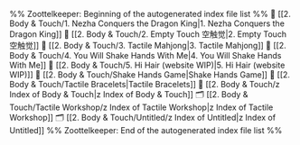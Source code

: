 %% Zoottelkeeper: Beginning of the autogenerated index file list  %%
📄 [[2. Body & Touch/1. Nezha Conquers the Dragon King|1. Nezha Conquers the Dragon King]]
📄 [[2. Body & Touch/2. Empty Touch 空触觉|2. Empty Touch 空触觉]]
📄 [[2. Body & Touch/3. Tactile Mahjong|3. Tactile Mahjong]]
📄 [[2. Body & Touch/4. You Will Shake Hands With Me|4. You Will Shake Hands With Me]]
📄 [[2. Body & Touch/5. Hi Hair (website WIP)|5. Hi Hair (website WIP)]]
📄 [[2. Body & Touch/Shake Hands Game|Shake Hands Game]]
📄 [[2. Body & Touch/Tactile Bracelets|Tactile Bracelets]]
📄 [[2. Body & Touch/z Index of Body & Touch|z Index of Body & Touch]]
🗂️ [[2. Body & Touch/Tactile Workshop/z Index of Tactile Workshop|z Index of Tactile Workshop]]
🗂️ [[2. Body & Touch/Untitled/z Index of Untitled|z Index of Untitled]]
%% Zoottelkeeper: End of the autogenerated index file list  %%
